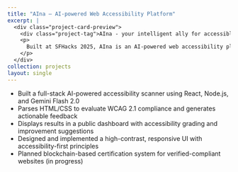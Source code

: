 ```yaml
---
title: "AIna – AI-powered Web Accessibility Platform"
excerpt: |
  <div class="project-card-preview">
    <div class="project-tag">AIna - your intelligent ally for accessible web</div>
    <p>
      Built at SFHacks 2025, AIna is an AI-powered web accessibility platform that scans websites, analyzes HTML/CSS using Gemini Flash 2.0, and provides a 7-point WCAG-based accessibility grade with actionable feedback. Developed with React, TypeScript, Express, AWS and MongoDB Atlas, it features a public rankings dashboard, an accessible UI with high-contrast mode, and plans for blockchain-based compliance certificates.
    </p>
  </div>
collection: projects
layout: single
---
```


- Built a full-stack AI-powered accessibility scanner using React, Node.js, and Gemini Flash 2.0  
- Parses HTML/CSS to evaluate WCAG 2.1 compliance and generates actionable feedback  
- Displays results in a public dashboard with accessibility grading and improvement suggestions  
- Designed and implemented a high-contrast, responsive UI with accessibility-first principles  
- Planned blockchain-based certification system for verified-compliant websites (in progress)  
